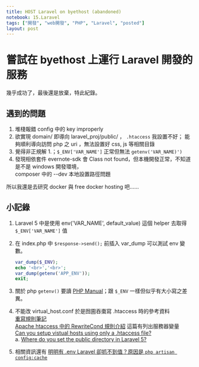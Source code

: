 ```yaml
---
title: HOST Laravel on byethost (abandoned)
notebook: 15.Laravel
tags: ["開發", "web開發", "PHP", "Laravel", "posted"]
layout: post
---
```


# 嘗試在 byethost 上運行 Laravel 開發的服務
幾乎成功了，最後還是放棄，特此紀錄。

## 遇到的問題  

1. 堆棧報錯 config 中的 key improperly
2. 欲實現 domain/ 即導向 laravel_proj/public/ ， `.htaccess` 我設置不好；
   能夠順利導向訪問 php 之 uri ，無法設置好 css, js 等相關目錄
3. 覺得非正規解 1.；`$_ENV['VAR_NAME']` 正常但無法 `getenv('VAR_NAME)')`
4. 發現相依套件 evernote-sdk 會 Class not found，但本機開發正常，不知道是不是 windows 開發環境，  
   composer 中的 --dev 本地設置路徑問題

所以我還是去研究 docker 與 free docker hosting 吧……

## 小記錄
1. Laravel 5 中是使用 env('VAR_NAME', default_value) 這個 helper 去取得 `$_ENV['VAR_NAME']` 值
2. 在 index.php 中 `$response->send();` 前插入 var_dump 可以測試 env 變數。
   
   ```php
   var_dump($_ENV);
   echo '<br>','<br>';
   var_dump(getenv('APP_ENV'));
   exit;
   ```

3. 關於 php `getenv()` 要讀 [PHP Manual](http://php.net/manual/en/function.getenv.php)；跟 `$_ENV` 一樣但似乎有大小寫之差異。

4. 不能改 virtual_host.conf 於是囫圇吞棗寫 .htaccess 時的參考資料  
   [重寫規則筆記](https://blog.hinablue.me/apache-note-about-some-rewrite-note-2011-05/)  
   [Apache htaccess 中的 RewriteCond 規則介紹](http://inspiregate.com/internet/host-setting/256-apache-htaccess-rules-introduced-in-rewritecond.html) 這篇有列出服務器變量  
   [Can you setup vistual hosts using only a .htaccess file?](https://www.sitepoint.com/community/t/can-you-setup-vistual-hosts-using-only-a-htaccess-file/72462)  
   a. [Where do you set the public directory in Laravel 5?](https://laracasts.com/discuss/channels/general-discussion/where-do-you-set-public-directory-laravel-5)

5. 相關資訊還有 [明明有 .env Laravel 卻抓不到值？原因是 `php artisan config:cache`](https://blog.tanteng.me/2016/12/laravel-env-null/)